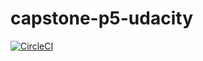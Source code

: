 # capstone-p5-udacity

[![CircleCI](https://circleci.com/gh/vikrampanth/capstone-p5-udacity/tree/main.svg?style=svg)](https://circleci.com/gh/vikrampanth/capstone-p5-udacity/tree/main)

